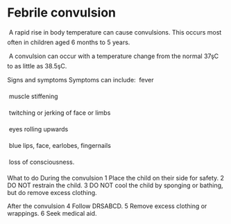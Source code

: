 ﻿# Febrile convulsion 


 
A rapid rise in body temperature can cause convulsions. This occurs most often in children aged 6 months to 5 years. 

 
A convulsion can occur with a temperature change from the normal 37şC to as little as 38.5şC. 


Signs and symptoms 
Symptoms can include: 
 
fever 

 
muscle stiffening 

 
twitching or jerking of face or limbs 

 
eyes rolling upwards 

 
blue lips, face, earlobes, fingernails 

 
loss of consciousness. 


What to do During the convulsion 
1 Place the child on their side for safety. 
2 DO NOT restrain the child. 
3 DO NOT cool the child by sponging or bathing, but do remove excess clothing. 

After the convulsion 
4 Follow DRSABCD. 5 Remove excess clothing or wrappings. 6 Seek medical aid. 



